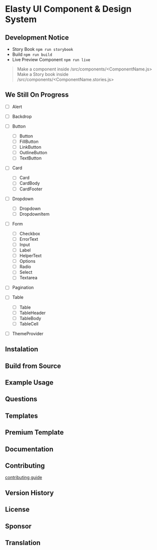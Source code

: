 # Elasty UI Component & Design System

## Development Notice

- Story Book `npm run storybook`
- Build `npm run build`
- Live Preview Component `npm run live`

> Make a component inside /src/components/<ComponentName.js>
> Make a Story book inside /src/components/<ComponentName.stories.js>

## We Still On Progress
- [ ] Alert
- [ ] Backdrop
- [ ] Button
  - [ ] Button
  - [ ] FillButton
  - [ ] LinkButton
  - [ ] OutlineButton
  - [ ] TextButton
- [ ] Card
  - [ ] Card
  - [ ] CardBody
  - [ ] CardFooter
- [ ] Dropdown
  - [ ] Dropdown
  - [ ] DropdownItem
- [ ] Form
  - [ ] Checkbox
  - [ ] ErrorText
  - [ ] Input
  - [ ] Label
  - [ ] HelperText
  - [ ] Options
  - [ ] Radio
  - [ ] Select
  - [ ] Textarea
- [ ] Pagination
- [ ] Table
  - [ ] Table
  - [ ] TableHeader
  - [ ] TableBody
  - [ ] TableCell
- [ ] ThemeProvider


## Instalation


## Build from Source


## Example Usage


## Questions


## Templates


## Premium Template


## Documentation

## Contributing
[contributing guide](/CONTRIBUTING.md)



## Version History

## License

## Sponsor

## Translation

